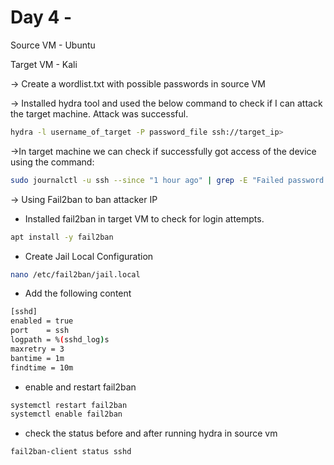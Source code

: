 # Day 4 - 

Source VM - Ubuntu

Target VM - Kali

-> Create a wordlist.txt with possible passwords in source VM

-> Installed hydra tool and used the below command to check if I can attack the target machine. Attack was successful.

```bash
hydra -l username_of_target -P password_file ssh://target_ip>
```

->In target machine we can check if successfully got access of the device using the command:

```bash
sudo journalctl -u ssh --since "1 hour ago" | grep -E "Failed password|Accepted password|Connection closed"
```

-> Using Fail2ban to ban attacker IP
- Installed fail2ban in target VM to check for login attempts. 
```bash
apt install -y fail2ban
```

- Create Jail Local Configuration 
```bash
nano /etc/fail2ban/jail.local
```

- Add the following content
```bash
[sshd]
enabled = true
port    = ssh
logpath = %(sshd_log)s
maxretry = 3
bantime = 1m
findtime = 10m
```

- enable and restart fail2ban
```bash
systemctl restart fail2ban
systemctl enable fail2ban
```

- check the status before and after running hydra in source vm
```bash
fail2ban-client status sshd
```